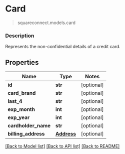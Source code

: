 # Card
> squareconnect.models.card

### Description

Represents the non-confidential details of a credit card.

## Properties
Name | Type | Notes
------------ | ------------- | -------------
**id** | **str** | [optional]
**card_brand** | **str** | [optional]
**last_4** | **str** | [optional]
**exp_month** | **int** | [optional]
**exp_year** | **int** | [optional]
**cardholder_name** | **str** | [optional]
**billing_address** | [**Address**](Address.md) | [optional]

[[Back to Model list]](../README.md#documentation-for-models) [[Back to API list]](../README.md#documentation-for-api-endpoints) [[Back to README]](../README.md)


